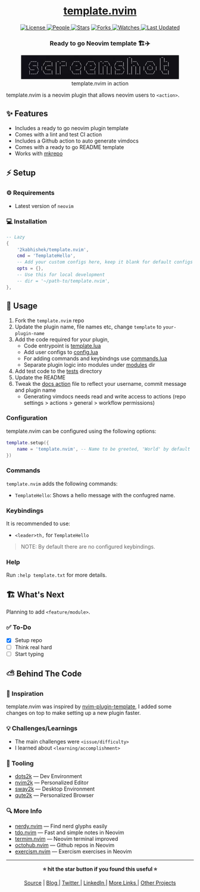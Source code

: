 <div align = "center">

<h1><a href="https://github.com/2kabhishek/template.nvim">template.nvim</a></h1>

<a href="https://github.com/2KAbhishek/template.nvim/blob/main/LICENSE">
<img alt="License" src="https://img.shields.io/github/license/2kabhishek/template.nvim?style=flat&color=eee&label="> </a>

<a href="https://github.com/2KAbhishek/template.nvim/graphs/contributors">
<img alt="People" src="https://img.shields.io/github/contributors/2kabhishek/template.nvim?style=flat&color=ffaaf2&label=People"> </a>

<a href="https://github.com/2KAbhishek/template.nvim/stargazers">
<img alt="Stars" src="https://img.shields.io/github/stars/2kabhishek/template.nvim?style=flat&color=98c379&label=Stars"></a>

<a href="https://github.com/2KAbhishek/template.nvim/network/members">
<img alt="Forks" src="https://img.shields.io/github/forks/2kabhishek/template.nvim?style=flat&color=66a8e0&label=Forks"> </a>

<a href="https://github.com/2KAbhishek/template.nvim/watchers">
<img alt="Watches" src="https://img.shields.io/github/watchers/2kabhishek/template.nvim?style=flat&color=f5d08b&label=Watches"> </a>

<a href="https://github.com/2KAbhishek/template.nvim/pulse">
<img alt="Last Updated" src="https://img.shields.io/github/last-commit/2kabhishek/template.nvim?style=flat&color=e06c75&label="> </a>

<h3>Ready to go Neovim template 🏗️✈️</h3>

<figure>
  <img src="doc/images/screenshot.png" alt="template.nvim in action">
  <br/>
  <figcaption>template.nvim in action</figcaption>
</figure>

</div>

template.nvim is a neovim plugin that allows neovim users to `<action>`.

## ✨ Features

- Includes a ready to go neovim plugin template
- Comes with a lint and test CI action
- Includes a Github action to auto generate vimdocs
- Comes with a ready to go README template
- Works with [mkrepo](https://github.com/2kabhishek/mkrepo)

## ⚡ Setup

### ⚙️ Requirements

- Latest version of `neovim`

### 💻 Installation

```lua
-- Lazy
{
    '2kabhishek/template.nvim',
    cmd = 'TemplateHello',
    -- Add your custom configs here, keep it blank for default configs (required)
    opts = {},
    -- Use this for local development
    -- dir = '~/path-to/template.nvim',
},
```

## 🚀 Usage

1. Fork the `template.nvim` repo
2. Update the plugin name, file names etc, change `template` to `your-plugin-name`
3. Add the code required for your plugin,
   - Code entrypoint is [template.lua](./lua/template.lua)
   - Add user configs to [config.lua](./lua/template/config.lua)
   - For adding commands and keybindngs use [commands.lua](./lua/template/commands.lua)
   - Separate plugin logic into modules under [modules](./lua/template/) dir
4. Add test code to the [tests](./tests/) directory
5. Update the README
6. Tweak the [docs action](./.github/workflows/docs.yml) file to reflect your username, commit message and plugin name
   - Generating vimdocs needs read and write access to actions (repo settings > actions > general > workflow permissions)

### Configuration

template.nvim can be configured using the following options:

```lua
template.setup({
    name = 'template.nvim', -- Name to be greeted, 'World' by default
})
```

### Commands

`template.nvim` adds the following commands:

- `TemplateHello`: Shows a hello message with the confugred name.

### Keybindings

It is recommended to use:

- `<leader>th,` for `TemplateHello`

> NOTE: By default there are no configured keybindings.

### Help

Run `:help template.txt` for more details.

## 🏗️ What's Next

Planning to add `<feature/module>`.

### ✅ To-Do

- [x] Setup repo
- [ ] Think real hard
- [ ] Start typing

## ⛅ Behind The Code

### 🌈 Inspiration

template.nvim was inspired by [nvim-plugin-template](https://github.com/ellisonleao/nvim-plugin-template), I added some changes on top to make setting up a new plugin faster.

### 💡 Challenges/Learnings

- The main challenges were `<issue/difficulty>`
- I learned about `<learning/accomplishment>`

### 🧰 Tooling

- [dots2k](https://github.com/2kabhishek/dots2k) — Dev Environment
- [nvim2k](https://github.com/2kabhishek/nvim2k) — Personalized Editor
- [sway2k](https://github.com/2kabhishek/sway2k) — Desktop Environment
- [qute2k](https://github.com/2kabhishek/qute2k) — Personalized Browser

### 🔍 More Info

- [nerdy.nvim](https://github.com/2kabhishek/nerdy.nvim) — Find nerd glyphs easily
- [tdo.nvim](https://github.com/2KAbhishek/tdo.nvim) — Fast and simple notes in Neovim
- [termim.nvim](https://github.com/2kabhishek/termim.nvim) — Neovim terminal improved
- [octohub.nvim](https://github.com/2kabhishek/octohub.nvim) — Github repos in Neovim
- [exercism.nvim](https://github.com/2kabhishek/exercism.nvim) — Exercism exercises in Neovim

<hr>

<div align="center">

<strong>⭐ hit the star button if you found this useful ⭐</strong><br>

<a href="https://github.com/2KAbhishek/template.nvim">Source</a>
| <a href="https://2kabhishek.github.io/blog" target="_blank">Blog </a>
| <a href="https://twitter.com/2kabhishek" target="_blank">Twitter </a>
| <a href="https://linkedin.com/in/2kabhishek" target="_blank">LinkedIn </a>
| <a href="https://2kabhishek.github.io/links" target="_blank">More Links </a>
| <a href="https://2kabhishek.github.io/projects" target="_blank">Other Projects </a>

</div>
